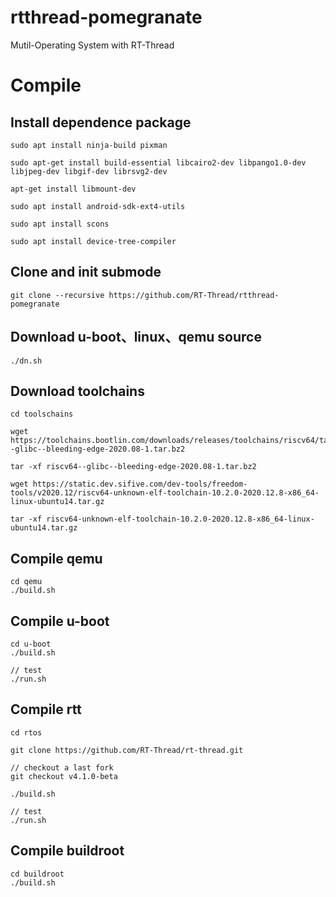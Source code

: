 # rtthread-pomegranate
Mutil-Operating System with RT-Thread

# Compile

## Install dependence package

    sudo apt install ninja-build pixman

    sudo apt-get install build-essential libcairo2-dev libpango1.0-dev libjpeg-dev libgif-dev librsvg2-dev

    apt-get install libmount-dev

    sudo apt install android-sdk-ext4-utils

    sudo apt install scons

    sudo apt install device-tree-compiler

## Clone and init submode

    git clone --recursive https://github.com/RT-Thread/rtthread-pomegranate

## Download u-boot、linux、qemu source

    ./dn.sh

## Download toolchains

    cd toolschains

    wget https://toolchains.bootlin.com/downloads/releases/toolchains/riscv64/tarballs/riscv64--glibc--bleeding-edge-2020.08-1.tar.bz2

    tar -xf riscv64--glibc--bleeding-edge-2020.08-1.tar.bz2

    wget https://static.dev.sifive.com/dev-tools/freedom-tools/v2020.12/riscv64-unknown-elf-toolchain-10.2.0-2020.12.8-x86_64-linux-ubuntu14.tar.gz

    tar -xf riscv64-unknown-elf-toolchain-10.2.0-2020.12.8-x86_64-linux-ubuntu14.tar.gz

    
## Compile qemu

    cd qemu
    ./build.sh

## Compile u-boot

    cd u-boot
    ./build.sh

    // test
    ./run.sh

## Compile rtt

    cd rtos

    git clone https://github.com/RT-Thread/rt-thread.git

    // checkout a last fork
    git checkout v4.1.0-beta

    ./build.sh

    // test
    ./run.sh
    
## Compile buildroot

    cd buildroot
    ./build.sh
